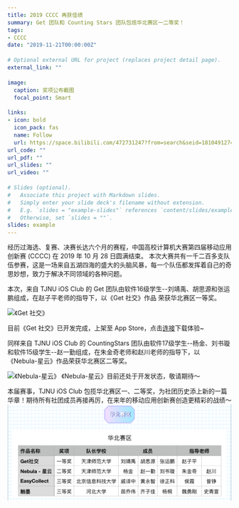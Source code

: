 ```yaml
---
title: 2019 CCCC 再获佳绩
summary: Get 团队和 Counting Stars 团队包揽华北赛区一二等奖！
tags:
- CCCC
date: "2019-11-21T00:00:00Z"

# Optional external URL for project (replaces project detail page).
external_link: ""

image:
  caption: 奖项公布截图
  focal_point: Smart

links:
- icon: bold
  icon_pack: fas
  name: Follow
  url: https://space.bilibili.com/472731247?from=search&seid=18104912749018562379
url_code: ""
url_pdf: ""
url_slides: ""
url_video: ""

# Slides (optional).
#   Associate this project with Markdown slides.
#   Simply enter your slide deck's filename without extension.
#   E.g. `slides = "example-slides"` references `content/slides/example-slides.md`.
#   Otherwise, set `slides = ""`.
slides: example
---
```

经历过海选、复赛、决赛长达六个月的赛程，中国高校计算机大赛第四届移动应用创新赛 (CCCC) 在 2019 年 10 月 28 日圆满结束。
本次大赛共有一千二百多支队伍参赛，这是一场来自五湖四海的盛大的头脑风暴，每一个队伍都发挥着自己的奇思妙想，致力于解决不同领域的各种问题。

本次，来自 TJNU iOS Club 的 Get 团队由软件16级学生--刘靖禹、胡思源和张运鹏组成，在赵子平老师的指导下，以《Get 社交》作品
荣获华北赛区一等奖。

![《Get 社交》](https://s2.ax1x.com/2019/11/25/MvgpMn.png)

目前《Get 社交》已开发完成，上架至 App Store，点击[连接](https://apps.apple.com/cn/app/get%E7%A4%BE%E4%BA%A4/id1439169281)下载体验~

同样来自 TJNU iOS Club 的 CountingStars 团队由软件17级学生--杨金、刘书璇和软件15级学生--赵一勤组成，在朱金奇老师和赵川老师的指导下，以
《Nebula-星云》作品荣获华北赛区二等奖。

![《Nebula-星云》](https://s2.ax1x.com/2019/11/25/Mvy4oD.png)
《Nebula-星云》目前还处于开发状态，敬请期待～

本届赛事，TJNU iOS Club 包揽华北赛区一、二等奖，为社团历史添上新的一篇华章！期待所有社团成员再接再厉，在来年的移动应用创新赛创造更精彩的战绩～
![战绩](featured.png)